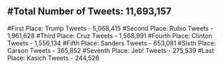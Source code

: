 #Total Number of Tweets: 11,693,157 
---
#First Place: Trump Tweets - 5,068,415
#Second Place: Rubio Tweets - 1,961,628
#Third Place: Cruz Tweets - 1,568,991
#Fourth Place: Clinton Tweets - 1,556,134
#Fifth Place: Sanders Tweets - 653,081
#Sixth Place: Carson Tweets - 365,852
#Seventh Place: Jeb! Tweets - 275,539
#Last Place: Kasich Tweets - 244,526
